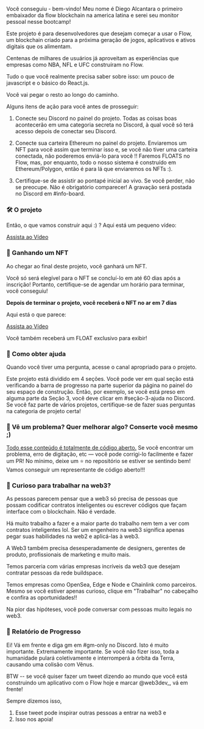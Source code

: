 Você conseguiu - bem-vindo! Meu nome é Diego Alcantara o primeiro embaixador da flow blockchain na america latina e serei seu monitor pessoal nesse bootcamp!

Este projeto é para desenvolvedores que desejam começar a usar o Flow, um blockchain criado para a próxima geração de jogos, aplicativos e ativos digitais que os alimentam.

Centenas de milhares de usuários já aproveitam as experiências que empresas como NBA, NFL e UFC construíram no Flow.

Tudo o que você realmente precisa saber sobre isso: um pouco de javascript e o básico do React.js. 

Você vai pegar o resto ao longo do caminho.

Alguns itens de ação para você antes de prosseguir:

1. Conecte seu Discord no painel do projeto. Todas as coisas boas acontecerão em uma categoria secreta no Discord, à qual você só terá acesso depois de conectar seu Discord.

2. Conecte sua carteira Ethereum no painel do projeto. Enviaremos um NFT para você assim que terminar isso e, se você não tiver uma carteira conectada, não poderemos enviá-lo para você !! Faremos FLOATS no Flow, mas, por enquanto, todo o nosso sistema é construído em Ethereum/Polygon, então é para lá que enviaremos os NFTs :).

3. Certifique-se de assistir ao pontapé inicial ao vivo. Se você perder, não se preocupe. Não é obrigatório comparecer! A gravação será postada no Discord em #info-board.

### 🛠 O projeto

Então, o que vamos construir aqui :) ? 
Aqui está um pequeno vídeo:

[Assista ao Vídeo](https://www.loom.com/share/95236c2fd5f44107a7ee31f02c6a5dab)

### 💎 Ganhando um NFT

Ao chegar ao final deste projeto, você ganhará um NFT.

Você só será elegível para o NFT se concluí-lo em até 60 dias após a inscrição! Portanto, certifique-se de agendar um horário para terminar, você conseguiu!

**Depois de terminar o projeto, você receberá o NFT no ar em 7 dias**

Aqui está o que parece:

[Assista ao Vídeo](https://www.loom.com/share/95236c2fd5f44107a7ee31f02c6a5dab)

Você também receberá um FLOAT exclusivo para exibir!

### 🤚 Como obter ajuda

Quando você tiver uma pergunta, acesse o canal apropriado para o projeto.

Este projeto está dividido em 4 seções. Você pode ver em qual seção está verificando a barra de progresso na parte superior da página no painel do seu espaço de construção. Então, por exemplo, se você está preso em alguma parte da Seção 3, você deve clicar em #seção-3-ajuda no Discord. Se você faz parte de vários projetos, certifique-se de fazer suas perguntas na categoria de projeto certa!

### 🤘 Vê um problema? Quer melhorar algo? Conserte você mesmo ;)

[Todo esse conteúdo é totalmente de código aberto.](https://github.com/diegofornalha/flow-bootcamp/) Se você encontrar um problema, erro de digitação, etc — você pode corrigi-lo facilmente e fazer um PR! No mínimo, deixe um ⭐ no repositório se estiver se sentindo bem! Vamos conseguir um representante de código aberto!!!

### 👀 Curioso para trabalhar na web3?

As pessoas parecem pensar que a web3 só precisa de pessoas que possam codificar contratos inteligentes ou escrever códigos que façam interface com o blockchain. Não é verdade.

Há muito trabalho a fazer e a maior parte do trabalho nem tem a ver com contratos inteligentes lol. Ser um engenheiro na web3 significa apenas pegar suas habilidades na web2 e aplicá-las à web3.

A Web3 também precisa desesperadamente de designers, gerentes de produto, profissionais de marketing e muito mais.

Temos parceria com várias empresas incríveis da web3 que desejam contratar pessoas da rede buildspace.

Temos empresas como OpenSea, Edge e Node e Chainlink como parceiros. Mesmo se você estiver apenas curioso, clique em "Trabalhar" no cabeçalho e confira as oportunidades!!

Na pior das hipóteses, você pode conversar com pessoas muito legais no web3.

### 🚨 Relatório de Progresso

Ei! Vá em frente e diga gm em #gm-only no Discord. Isto é muito importante. Extremamente importante. Se você não fizer isso, toda a humanidade pulará coletivamente e interromperá a órbita da Terra, causando uma colisão com Vênus.

BTW -- se você quiser fazer um tweet dizendo ao mundo que você está construindo um aplicativo com o Flow hoje e marcar @web3dev_, vá em frente!

Sempre dizemos isso, 
1) Esse tweet pode inspirar outras pessoas a entrar na web3 e 
2) Isso nos apoia!